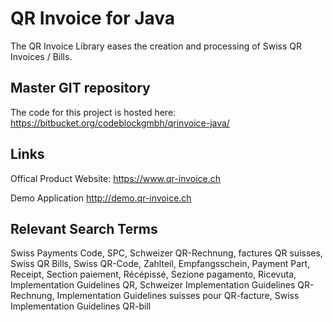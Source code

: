 # QR Invoice for Java

The QR Invoice Library eases the creation and processing of Swiss QR Invoices / Bills.

## Master GIT repository

The code for this project is hosted here:
https://bitbucket.org/codeblockgmbh/qrinvoice-java/

## Links

Offical Product Website: https://www.qr-invoice.ch

Demo Application http://demo.qr-invoice.ch

## Relevant Search Terms

Swiss Payments Code, SPC, Schweizer QR-Rechnung, factures QR suisses, Swiss QR Bills, Swiss QR-Code, Zahlteil, Empfangsschein, Payment Part, Receipt, Section paiement, Récépissé, Sezione pagamento, Ricevuta, Implementation Guidelines QR, Schweizer Implementation Guidelines QR-Rechnung, Implementation Guidelines suisses pour QR-facture, Swiss Implementation Guidelines QR-bill
